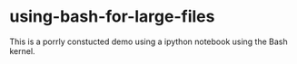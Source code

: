# using-bash-for-large-files
This is a porrly constucted demo using a ipython notebook using the Bash kernel. 
